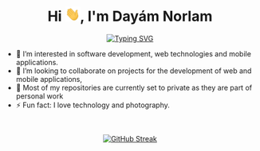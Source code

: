 <h1 align="center">Hi <img src="https://raw.githubusercontent.com/ABSphreak/ABSphreak/master/gifs/Hi.gif" width="30px">, I'm Dayám Norlam</h1>
<p align="center">
  <a href="https://github.com/dnmonroy/dnmonroy/"><img src="https://readme-typing-svg.herokuapp.com?font=Fira+Code&size=10&duration=5000&pause=100&color=3FA043&center=true&vCenter=true&random=false&width=435&height=20&lines=Computer+Science+Undergraduate;Full+Stack+Software+Developer" alt="Typing SVG" /></a>
</p>

- 👀 I’m interested in software development, web technologies and mobile applications.
- 💞️ I’m looking to collaborate on projects for the development of web and mobile applications,
- 🤗 Most of my repositories are currently set to private as they are part of personal work
- ⚡ Fun fact: I love technology and photography.
  
<br>

<!-- <p align="center">
  <a href="https://github.com/Ratheshan03">
    <img align="center"  height="175px" src="https://github-readme-stats.vercel.app/api?username=user&show_icons=true&hide_border=true&title_color=94b4a4&amp&icon_color=FFFFFF&amp&text_color=FFFFFF&amp&bg_color=000000&count_private=true&include_all_commits=true"/>
  </a>
  <a href="https://github.com/Ratheshan03">
    <img align="center" height="175px"  src="https://github-readme-stats.vercel.app/api/top-langs/?username=user&text_color=FFFFFF&bg_color=000000&title_color=94b4a4&langs_count=15&layout=compact&hide_border=true" />
  </a>
</p> -->

 <p align="center"><a href="https://git.io/streak-stats"><img src="https://github-readme-streak-stats.herokuapp.com?user=dnmonroy&theme=whatsapp-light2&mode=weekly" alt="GitHub Streak" /></a></p>

  <br>
